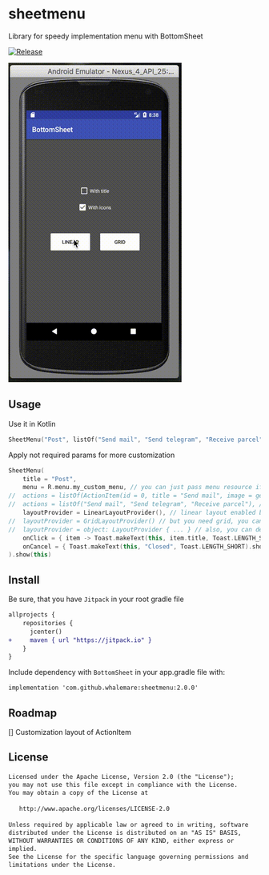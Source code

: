 # sheetmenu
Library for speedy implementation menu with BottomSheet

[![Release](https://jitpack.io/v/whalemare/sheetmenu.svg)](https://jitpack.io/#whalemare/sheetmenu)

![Screenshot](screens/1.3.2.gif)

Usage
-----

Use it in Kotlin

```kotlin
SheetMenu("Post", listOf("Send mail", "Send telegram", "Receive parcel")).show(this)
```

Apply not required params for more customization
```kotlin
SheetMenu(
    title = "Post",
    menu = R.menu.my_custom_menu, // you can just pass menu resource if you need static items
//  actions = listOf(ActionItem(id = 0, title = "Send mail", image = getDrawableIcon())), // or create ActionItem when you need dynamic titles of icons
//  actions = listOf("Send mail", "Send telegram", "Receive parcel"), // also, you can simplify it by passing strings for showing only text of items
    layoutProvider = LinearLayoutProvider(), // linear layout enabled by default
//  layoutProvider = GridLayoutProvider() // but you need grid, you can do it
//  layoutProvider = object: LayoutProvider { ... } // also, you can define your own layout
    onClick = { item -> Toast.makeText(this, item.title, Toast.LENGTH_SHORT).show() }, // handle clicks on item
    onCancel = { Toast.makeText(this, "Closed", Toast.LENGTH_SHORT).show() } // handle close event
).show(this)
```

Install
-------

Be sure, that you have `Jitpack` in your root gradle file

```diff
allprojects {
    repositories {
      jcenter()
+     maven { url "https://jitpack.io" }
    }
}
```

Include dependency with `BottomSheet` in your app.gradle file with:

```diff
implementation 'com.github.whalemare:sheetmenu:2.0.0'
```

Roadmap
-------
[] Customization layout of ActionItem

License
-------

    Licensed under the Apache License, Version 2.0 (the "License");
    you may not use this file except in compliance with the License.
    You may obtain a copy of the License at

       http://www.apache.org/licenses/LICENSE-2.0

    Unless required by applicable law or agreed to in writing, software
    distributed under the License is distributed on an "AS IS" BASIS,
    WITHOUT WARRANTIES OR CONDITIONS OF ANY KIND, either express or implied.
    See the License for the specific language governing permissions and
    limitations under the License.
